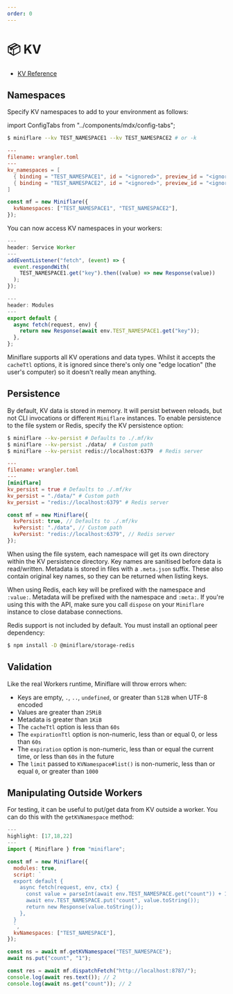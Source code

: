 ```yaml
---
order: 0
---
```


# 📦 KV

- [KV Reference](https://developers.cloudflare.com/workers/runtime-apis/kv)

## Namespaces

Specify KV namespaces to add to your environment as follows:

import ConfigTabs from "../components/mdx/config-tabs";

<ConfigTabs>

```sh
$ miniflare --kv TEST_NAMESPACE1 --kv TEST_NAMESPACE2 # or -k
```

```toml
---
filename: wrangler.toml
---
kv_namespaces = [
  { binding = "TEST_NAMESPACE1", id = "<ignored>", preview_id = "<ignored>" },
  { binding = "TEST_NAMESPACE2", id = "<ignored>", preview_id = "<ignored>" }
]
```

```js
const mf = new Miniflare({
  kvNamespaces: ["TEST_NAMESPACE1", "TEST_NAMESPACE2"],
});
```

</ConfigTabs>

You can now access KV namespaces in your workers:

```js
---
header: Service Worker
---
addEventListener("fetch", (event) => {
  event.respondWith(
    TEST_NAMESPACE1.get("key").then((value) => new Response(value))
  );
});
```

```js
---
header: Modules
---
export default {
  async fetch(request, env) {
    return new Response(await env.TEST_NAMESPACE1.get("key"));
  },
};
```

Miniflare supports all KV operations and data types. Whilst it accepts the
`cacheTtl` options, it is ignored since there's only one "edge location" (the
user's computer) so it doesn't really mean anything.

## Persistence

By default, KV data is stored in memory. It will persist between reloads, but
not CLI invocations or different `Miniflare` instances. To enable persistence to
the file system or Redis, specify the KV persistence option:

<ConfigTabs>

```sh
$ miniflare --kv-persist # Defaults to ./.mf/kv
$ miniflare --kv-persist ./data/  # Custom path
$ miniflare --kv-persist redis://localhost:6379  # Redis server
```

```toml
---
filename: wrangler.toml
---
[miniflare]
kv_persist = true # Defaults to ./.mf/kv
kv_persist = "./data/" # Custom path
kv_persist = "redis://localhost:6379" # Redis server
```

```js
const mf = new Miniflare({
  kvPersist: true, // Defaults to ./.mf/kv
  kvPersist: "./data", // Custom path
  kvPersist: "redis://localhost:6379", // Redis server
});
```

</ConfigTabs>

When using the file system, each namespace will get its own directory within the
KV persistence directory. Key names are sanitised before data is read/written.
Metadata is stored in files with a `.meta.json` suffix. These also contain
original key names, so they can be returned when listing keys.

When using Redis, each key will be prefixed with the namespace and `:value:`.
Metadata will be prefixed with the namespace and `:meta:`. If you're using this
with the API, make sure you call `dispose` on your `Miniflare` instance to close
database connections.

<Aside type="warning" header="Warning">

Redis support is not included by default. You must install an optional peer
dependency:

```sh
$ npm install -D @miniflare/storage-redis
```

</Aside>

## Validation

Like the real Workers runtime, Miniflare will throw errors when:

- Keys are empty, `.`, `..`, `undefined`, or greater than `512B` when UTF-8
  encoded
- Values are greater than `25MiB`
- Metadata is greater than `1KiB`
- The `cacheTtl` option is less than `60s`
- The `expirationTtl` option is non-numeric, less than or equal 0, or less than
  `60s`
- The `expiration` option is non-numeric, less than or equal the current time,
  or less than `60s` in the future
- The `limit` passed to `KVNamespace#list()` is non-numeric, less than or equal
  `0`, or greater than `1000`

## Manipulating Outside Workers

For testing, it can be useful to put/get data from KV outside a worker. You can
do this with the `getKVNamespace` method:

```js
---
highlight: [17,18,22]
---
import { Miniflare } from "miniflare";

const mf = new Miniflare({
  modules: true,
  script: `
  export default {
    async fetch(request, env, ctx) {
      const value = parseInt(await env.TEST_NAMESPACE.get("count")) + 1;
      await env.TEST_NAMESPACE.put("count", value.toString());
      return new Response(value.toString());
    },
  }
  `,
  kvNamespaces: ["TEST_NAMESPACE"],
});

const ns = await mf.getKVNamespace("TEST_NAMESPACE");
await ns.put("count", "1");

const res = await mf.dispatchFetch("http://localhost:8787/");
console.log(await res.text()); // 2
console.log(await ns.get("count")); // 2
```

